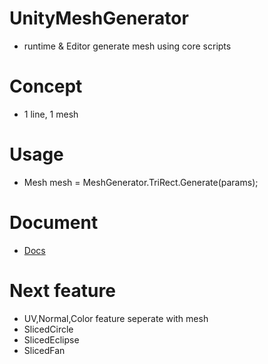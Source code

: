 # UnityMeshGenerator
- runtime & Editor generate mesh using core scripts

# Concept
- 1 line, 1 mesh

# Usage
- Mesh mesh = MeshGenerator.TriRect.Generate(params);

# Document
- [Docs](https://docs.google.com/presentation/d/1fZeUBGvp25YYNt2LyBuCzR1cZ2me-6YSEX_I5zpOL5A/edit#slide=id.g64810d6bc_0_35)

# Next feature
- UV,Normal,Color feature seperate with mesh
- SlicedCircle
- SlicedEclipse
- SlicedFan
